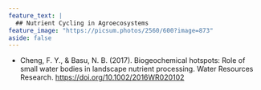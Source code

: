 ```yaml
---
feature_text: |
  ## Nutrient Cycling in Agroecosystems
feature_image: "https://picsum.photos/2560/600?image=873"
aside: false
---
```


* Cheng, F. Y., & Basu, N. B. (2017). Biogeochemical hotspots: Role of small water bodies in landscape nutrient processing. Water Resources Research. https://doi.org/10.1002/2016WR020102
